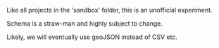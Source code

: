 
Like all projects in the 'sandbox' folder, this is an unofficial experiment. 

Schema is a straw-man and highly subject to change.

Likely, we will eventually use geoJSON instead of CSV etc.

